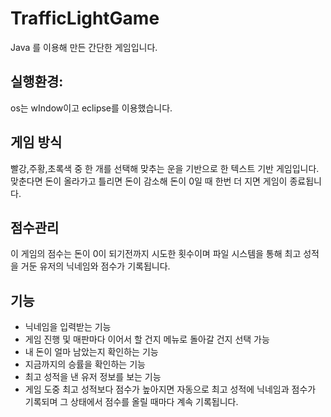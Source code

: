 # TrafficLightGame
Java 를 이용해 만든 간단한 게임입니다.

## 실행환경: 
os는 wIndow이고 eclipse를 이용했습니다.

## 게임 방식
빨강,주황,초록색 중 한 개를 선택해 맞추는 운을 기반으로 한 텍스트 기반 게임입니다.
맞춘다면 돈이 올라가고 틀리면 돈이 감소해 
돈이 0일 때 한번 더 지면 게임이 종료됩니다.

## 점수관리
이 게임의 점수는 돈이 0이 되기전까지 시도한 횟수이며
파일 시스템을 통해 최고 성적을 거둔 유저의 닉네임와 점수가 기록됩니다.

## 기능
  - 닉네임을 입력받는 기능
  - 게임 진행 및 매판마다 이어서 할 건지 메뉴로 돌아갈 건지 선택 가능
  - 내 돈이 얼마 남았는지 확인하는 기능
  - 지금까지의 승률을 확인하는 기능
  - 최고 성적을 낸 유저 정보를 보는 기능
  - 게임 도중 최고 성적보다 점수가 높아지면 자동으로 최고 성적에 닉네임과 점수가 기록되며 그 상태에서 점수를  올릴 때마다 계속 기록됩니다. 


